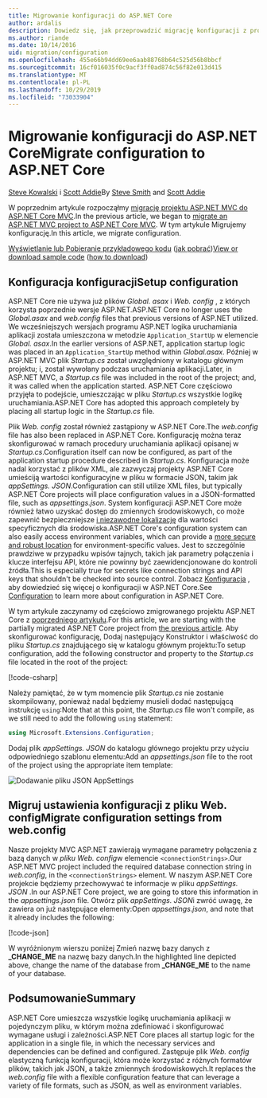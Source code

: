 ```yaml
---
title: Migrowanie konfiguracji do ASP.NET Core
author: ardalis
description: Dowiedz się, jak przeprowadzić migrację konfiguracji z projektu ASP.NET MVC do projektu ASP.NET Core MVC.
ms.author: riande
ms.date: 10/14/2016
uid: migration/configuration
ms.openlocfilehash: 455e66b94dd69ee6aab88768b64c525d56b8bbcf
ms.sourcegitcommit: 16cf016035f0c9acf3ff0ad874c56f82e013d415
ms.translationtype: MT
ms.contentlocale: pl-PL
ms.lasthandoff: 10/29/2019
ms.locfileid: "73033904"
---
```

# <a name="migrate-configuration-to-aspnet-core"></a><span data-ttu-id="eedca-103">Migrowanie konfiguracji do ASP.NET Core</span><span class="sxs-lookup"><span data-stu-id="eedca-103">Migrate configuration to ASP.NET Core</span></span>

<span data-ttu-id="eedca-104">[Steve Kowalski](https://ardalis.com/) i [Scott Addie](https://scottaddie.com)</span><span class="sxs-lookup"><span data-stu-id="eedca-104">By [Steve Smith](https://ardalis.com/) and [Scott Addie](https://scottaddie.com)</span></span>

<span data-ttu-id="eedca-105">W poprzednim artykule rozpocząłmy [migrację projektu ASP.NET MVC do ASP.NET Core MVC](xref:migration/mvc).</span><span class="sxs-lookup"><span data-stu-id="eedca-105">In the previous article, we began to [migrate an ASP.NET MVC project to ASP.NET Core MVC](xref:migration/mvc).</span></span> <span data-ttu-id="eedca-106">W tym artykule Migrujemy konfigurację.</span><span class="sxs-lookup"><span data-stu-id="eedca-106">In this article, we migrate configuration.</span></span>

<span data-ttu-id="eedca-107">[Wyświetlanie lub Pobieranie przykładowego kodu](https://github.com/aspnet/AspNetCore.Docs/tree/master/aspnetcore/migration/configuration/samples) ([jak pobrać](xref:index#how-to-download-a-sample))</span><span class="sxs-lookup"><span data-stu-id="eedca-107">[View or download sample code](https://github.com/aspnet/AspNetCore.Docs/tree/master/aspnetcore/migration/configuration/samples) ([how to download](xref:index#how-to-download-a-sample))</span></span>

## <a name="setup-configuration"></a><span data-ttu-id="eedca-108">Konfiguracja konfiguracji</span><span class="sxs-lookup"><span data-stu-id="eedca-108">Setup configuration</span></span>

<span data-ttu-id="eedca-109">ASP.NET Core nie używa już plików *Global. asax* i *Web. config* , z których korzysta poprzednie wersje ASP.NET.</span><span class="sxs-lookup"><span data-stu-id="eedca-109">ASP.NET Core no longer uses the *Global.asax* and *web.config* files that previous versions of ASP.NET utilized.</span></span> <span data-ttu-id="eedca-110">We wcześniejszych wersjach programu ASP.NET logika uruchamiania aplikacji została umieszczona w metodzie `Application_StartUp` w elemencie *Global. asax*.</span><span class="sxs-lookup"><span data-stu-id="eedca-110">In the earlier versions of ASP.NET, application startup logic was placed in an `Application_StartUp` method within *Global.asax*.</span></span> <span data-ttu-id="eedca-111">Później w ASP.NET MVC plik *Startup.cs* został uwzględniony w katalogu głównym projektu; i, został wywołany podczas uruchamiania aplikacji.</span><span class="sxs-lookup"><span data-stu-id="eedca-111">Later, in ASP.NET MVC, a *Startup.cs* file was included in the root of the project; and, it was called when the application started.</span></span> <span data-ttu-id="eedca-112">ASP.NET Core częściowo przyjęła to podejście, umieszczając w pliku *Startup.cs* wszystkie logikę uruchamiania.</span><span class="sxs-lookup"><span data-stu-id="eedca-112">ASP.NET Core has adopted this approach completely by placing all startup logic in the *Startup.cs* file.</span></span>

<span data-ttu-id="eedca-113">Plik *Web. config* został również zastąpiony w ASP.NET Core.</span><span class="sxs-lookup"><span data-stu-id="eedca-113">The *web.config* file has also been replaced in ASP.NET Core.</span></span> <span data-ttu-id="eedca-114">Konfigurację można teraz skonfigurować w ramach procedury uruchamiania aplikacji opisanej w *Startup.cs*.</span><span class="sxs-lookup"><span data-stu-id="eedca-114">Configuration itself can now be configured, as part of the application startup procedure described in *Startup.cs*.</span></span> <span data-ttu-id="eedca-115">Konfiguracja może nadal korzystać z plików XML, ale zazwyczaj projekty ASP.NET Core umieściją wartości konfiguracyjne w pliku w formacie JSON, takim jak *appSettings. JSON*.</span><span class="sxs-lookup"><span data-stu-id="eedca-115">Configuration can still utilize XML files, but typically ASP.NET Core projects will place configuration values in a JSON-formatted file, such as *appsettings.json*.</span></span> <span data-ttu-id="eedca-116">System konfiguracji ASP.NET Core może również łatwo uzyskać dostęp do zmiennych środowiskowych, co może zapewnić bezpieczniejsze [i niezawodne lokalizację](xref:security/app-secrets) dla wartości specyficznych dla środowiska.</span><span class="sxs-lookup"><span data-stu-id="eedca-116">ASP.NET Core's configuration system can also easily access environment variables, which can provide a [more secure and robust location](xref:security/app-secrets) for environment-specific values.</span></span> <span data-ttu-id="eedca-117">Jest to szczególnie prawdziwe w przypadku wpisów tajnych, takich jak parametry połączenia i klucze interfejsu API, które nie powinny być zaewidencjonowane do kontroli źródła.</span><span class="sxs-lookup"><span data-stu-id="eedca-117">This is especially true for secrets like connection strings and API keys that shouldn't be checked into source control.</span></span> <span data-ttu-id="eedca-118">Zobacz [Konfiguracja](xref:fundamentals/configuration/index) , aby dowiedzieć się więcej o konfiguracji w ASP.NET Core.</span><span class="sxs-lookup"><span data-stu-id="eedca-118">See [Configuration](xref:fundamentals/configuration/index) to learn more about configuration in ASP.NET Core.</span></span>

<span data-ttu-id="eedca-119">W tym artykule zaczynamy od częściowo zmigrowanego projektu ASP.NET Core z [poprzedniego artykułu](xref:migration/mvc).</span><span class="sxs-lookup"><span data-stu-id="eedca-119">For this article, we are starting with the partially migrated ASP.NET Core project from [the previous article](xref:migration/mvc).</span></span> <span data-ttu-id="eedca-120">Aby skonfigurować konfigurację, Dodaj następujący Konstruktor i właściwość do pliku *Startup.cs* znajdującego się w katalogu głównym projektu:</span><span class="sxs-lookup"><span data-stu-id="eedca-120">To setup configuration, add the following constructor and property to the *Startup.cs* file located in the root of the project:</span></span>

[!code-csharp[](configuration/samples/WebApp1/src/WebApp1/Startup.cs?range=11-16)]

<span data-ttu-id="eedca-121">Należy pamiętać, że w tym momencie plik *Startup.cs* nie zostanie skompilowany, ponieważ nadal będziemy musieli dodać następującą instrukcję `using`:</span><span class="sxs-lookup"><span data-stu-id="eedca-121">Note that at this point, the *Startup.cs* file won't compile, as we still need to add the following `using` statement:</span></span>

```csharp
using Microsoft.Extensions.Configuration;
```

<span data-ttu-id="eedca-122">Dodaj plik *appSettings. JSON* do katalogu głównego projektu przy użyciu odpowiedniego szablonu elementu:</span><span class="sxs-lookup"><span data-stu-id="eedca-122">Add an *appsettings.json* file to the root of the project using the appropriate item template:</span></span>

![Dodawanie pliku JSON AppSettings](configuration/_static/add-appsettings-json.png)

## <a name="migrate-configuration-settings-from-webconfig"></a><span data-ttu-id="eedca-124">Migruj ustawienia konfiguracji z pliku Web. config</span><span class="sxs-lookup"><span data-stu-id="eedca-124">Migrate configuration settings from web.config</span></span>

<span data-ttu-id="eedca-125">Nasze projekty MVC ASP.NET zawierają wymagane parametry połączenia z bazą danych w *pliku Web. config*w elemencie `<connectionStrings>`.</span><span class="sxs-lookup"><span data-stu-id="eedca-125">Our ASP.NET MVC project included the required database connection string in *web.config*, in the `<connectionStrings>` element.</span></span> <span data-ttu-id="eedca-126">W naszym ASP.NET Core projekcie będziemy przechowywać te informacje w pliku *appSettings. JSON* .</span><span class="sxs-lookup"><span data-stu-id="eedca-126">In our ASP.NET Core project, we are going to store this information in the *appsettings.json* file.</span></span> <span data-ttu-id="eedca-127">Otwórz plik *appSettings. JSON*i zwróć uwagę, że zawiera on już następujące elementy:</span><span class="sxs-lookup"><span data-stu-id="eedca-127">Open *appsettings.json*, and note that it already includes the following:</span></span>

[!code-json[](../migration/configuration/samples/WebApp1/src/WebApp1/appsettings.json?highlight=4)]

<span data-ttu-id="eedca-128">W wyróżnionym wierszu poniżej Zmień nazwę bazy danych z **_CHANGE_ME** na nazwę bazy danych.</span><span class="sxs-lookup"><span data-stu-id="eedca-128">In the highlighted line depicted above, change the name of the database from **_CHANGE_ME** to the name of your database.</span></span>

## <a name="summary"></a><span data-ttu-id="eedca-129">Podsumowanie</span><span class="sxs-lookup"><span data-stu-id="eedca-129">Summary</span></span>

<span data-ttu-id="eedca-130">ASP.NET Core umieszcza wszystkie logikę uruchamiania aplikacji w pojedynczym pliku, w którym można zdefiniować i skonfigurować wymagane usługi i zależności.</span><span class="sxs-lookup"><span data-stu-id="eedca-130">ASP.NET Core places all startup logic for the application in a single file, in which the necessary services and dependencies can be defined and configured.</span></span> <span data-ttu-id="eedca-131">Zastępuje plik *Web. config* elastyczną funkcją konfiguracji, która może korzystać z różnych formatów plików, takich jak JSON, a także zmiennych środowiskowych.</span><span class="sxs-lookup"><span data-stu-id="eedca-131">It replaces the *web.config* file with a flexible configuration feature that can leverage a variety of file formats, such as JSON, as well as environment variables.</span></span>
